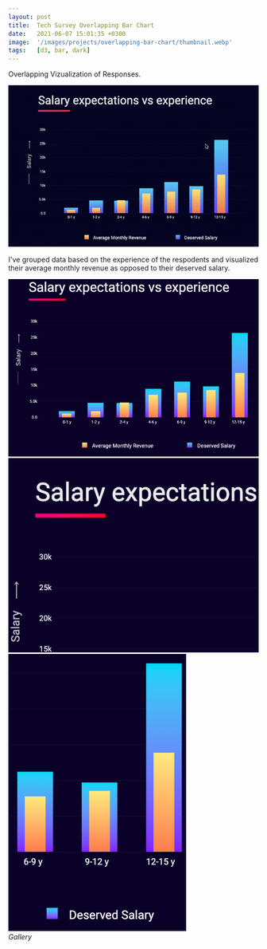 ```yaml
---
layout: post
title:  Tech Survey Overlapping Bar Chart
date:   2021-06-07 15:01:35 +0300
image:  '/images/projects/overlapping-bar-chart/thumbnail.webp'
tags:   [d3, bar, dark]
---
```

Overlapping Vizualization of Responses.

![](/images/projects/overlapping-bar-chart/preview.gif)


I've grouped data based on the experience of the respodents and visualized their average monthly revenue as opposed to their deserved salary.


<div class="gallery-box">
  <div class="gallery">
    <img src="/images/projects/overlapping-bar-chart/1.png">
    <img src="/images/projects/overlapping-bar-chart/2.png">
    <img src="/images/projects/overlapping-bar-chart/3.png">
    
  </div>
  <em>Gallery</em>
</div>


